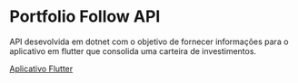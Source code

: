 # Portfolio Follow API

API desevolvida em dotnet com o objetivo de fornecer informações para o aplicativo em flutter que consolida uma carteira de investimentos.

[Aplicativo Flutter](https://github.com/luigihenrick/portfolio-follow-app)